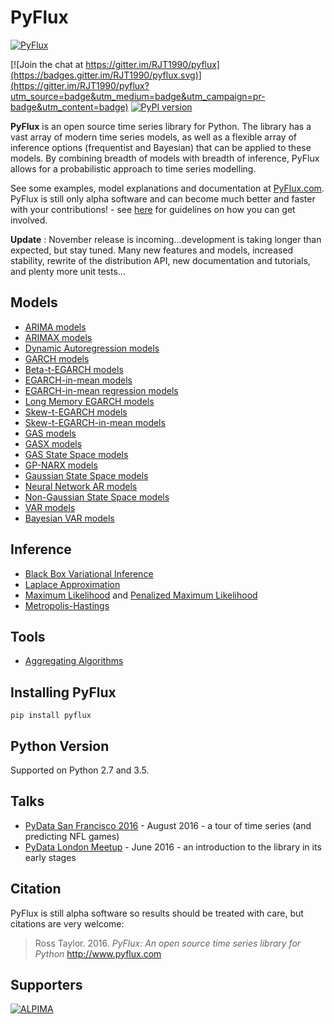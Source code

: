 # PyFlux
[![PyFlux](http://pyflux.com/pyflux.png)](http://www.pyflux.com/)

[![Join the chat at https://gitter.im/RJT1990/pyflux](https://badges.gitter.im/RJT1990/pyflux.svg)](https://gitter.im/RJT1990/pyflux?utm_source=badge&utm_medium=badge&utm_campaign=pr-badge&utm_content=badge)
[![PyPI version](https://badge.fury.io/py/pyflux.svg)](https://badge.fury.io/py/pyflux)

__PyFlux__ is an open source time series library for Python. The library has a vast array of modern time series models, as well as a flexible array of inference options (frequentist and Bayesian) that can be applied to these models. By combining breadth of models with breadth of inference, PyFlux allows for a probabilistic approach to time series modelling.

See some examples, model explanations and documentation at [PyFlux.com](http://www.pyflux.com/). PyFlux is still only alpha software and can become much better and faster with your contributions! - see [here](https://github.com/RJT1990/pyflux/wiki/Contribution-Guidelines) for guidelines on how you can get involved.

**Update** : November release is incoming...development is taking longer than expected, but stay tuned. Many new features and models, increased stability, rewrite of the distribution API, new documentation and tutorials, and plenty more unit tests...

## Models

- [ARIMA models](http://www.pyflux.com/arima-models)
 - [ARIMAX models](http://www.pyflux.com/arimax-models)
 - [Dynamic Autoregression models](http://www.pyflux.com/dynamic-autoregression-models)
- [GARCH models](http://www.pyflux.com/garch-models)
 - [Beta-t-EGARCH models](http://www.pyflux.com/beta-t-egarch)
 - [EGARCH-in-mean models](http://www.pyflux.com/egarch-in-mean)
 - [EGARCH-in-mean regression models](http://www.pyflux.com/egarch-m-regression)
 - [Long Memory EGARCH models](http://www.pyflux.com/long-memory-egarch/)
 - [Skew-t-EGARCH models](http://www.pyflux.com/skew-t-egarch/)
 - [Skew-t-EGARCH-in-mean models](http://www.pyflux.com/skew-t-egarch-in-mean/)
- [GAS models](http://www.pyflux.com/gas-models/)
 - [GASX models](http://www.pyflux.com/gasx-models/)
- [GAS State Space models](http://www.pyflux.com/gas-state-space-models/)
- [GP-NARX models](http://www.pyflux.com/gp-narx/)
- [Gaussian State Space models](http://www.pyflux.com/gaussian-state-space-models/)
- [Neural Network AR models](http://www.pyflux.com)
- [Non-Gaussian State Space models](http://www.pyflux.com/non-gaussian-state-space-models/)
- [VAR models](http://www.pyflux.com/vector-autoregression)
 - [Bayesian VAR models](http://www.pyflux.com/bayesian-vector-autoregression)

## Inference

- [Black Box Variational Inference](http://www.pyflux.com/black-box-variational-inference/)
- [Laplace Approximation](http://www.pyflux.com/laplace-approximation/)
- [Maximum Likelihood](http://www.pyflux.com/maximum-likelihood/) and [Penalized Maximum Likelihood](http://www.pyflux.com/penalized-maximum-likelihood/)
- [Metropolis-Hastings](http://www.pyflux.com/metropolis-hastings)

## Tools

- [Aggregating Algorithms](http://www.pyflux.com/aggregating-algorithms/)

## Installing PyFlux

```{bash}
pip install pyflux
```

## Python Version

Supported on Python 2.7 and 3.5.

## Talks

- [PyData San Francisco 2016](https://github.com/RJT1990/PyData2016-SanFrancisco) - August 2016 -  a tour of time series (and predicting NFL games)
- [PyData London Meetup](https://github.com/RJT1990/talks/blob/master/PyDataTimeSeriesTalk.ipynb) - June 2016 - an introduction to the library in its early stages

## Citation

PyFlux is still alpha software so results should be treated with care, but citations are very welcome:

> Ross Taylor. 2016.
> _PyFlux: An open source time series library for Python_
> http://www.pyflux.com

## Supporters

[![ALPIMA](http://www.pyflux.com/supporters/alpima.png)](http://www.alpima.net/)
